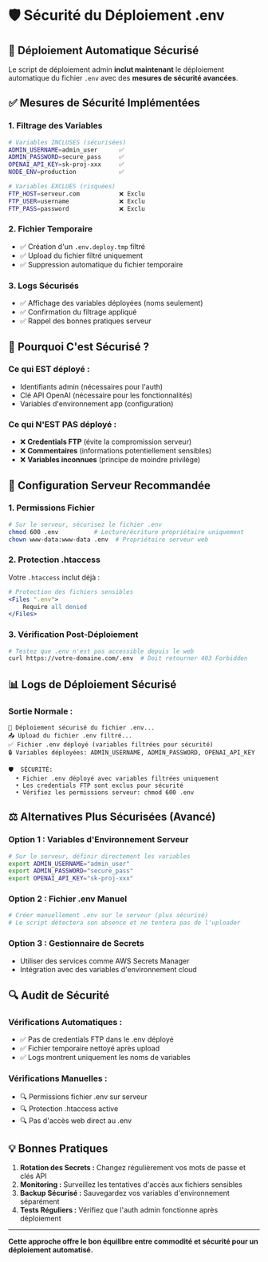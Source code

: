 # 🛡️ Sécurité du Déploiement .env

## 🔐 Déploiement Automatique Sécurisé

Le script de déploiement admin **inclut maintenant** le déploiement automatique du fichier `.env` avec des **mesures de sécurité avancées**.

## ✅ Mesures de Sécurité Implémentées

### 1. **Filtrage des Variables**
```bash
# Variables INCLUSES (sécurisées)
ADMIN_USERNAME=admin_user      ✅
ADMIN_PASSWORD=secure_pass     ✅  
OPENAI_API_KEY=sk-proj-xxx     ✅
NODE_ENV=production            ✅

# Variables EXCLUES (risquées)
FTP_HOST=serveur.com           ❌ Exclu
FTP_USER=username              ❌ Exclu  
FTP_PASS=password              ❌ Exclu
```

### 2. **Fichier Temporaire**
- ✅ Création d'un `.env.deploy.tmp` filtré
- ✅ Upload du fichier filtré uniquement
- ✅ Suppression automatique du fichier temporaire

### 3. **Logs Sécurisés**
- ✅ Affichage des variables déployées (noms seulement)
- ✅ Confirmation du filtrage appliqué
- ✅ Rappel des bonnes pratiques serveur

## 🚨 **Pourquoi C'est Sécurisé ?**

### **Ce qui EST déployé :**
- Identifiants admin (nécessaires pour l'auth)
- Clé API OpenAI (nécessaire pour les fonctionnalités)  
- Variables d'environnement app (configuration)

### **Ce qui N'EST PAS déployé :**
- ❌ **Credentials FTP** (évite la compromission serveur)
- ❌ **Commentaires** (informations potentiellement sensibles)
- ❌ **Variables inconnues** (principe de moindre privilège)

## 🔧 **Configuration Serveur Recommandée**

### 1. **Permissions Fichier**
```bash
# Sur le serveur, sécurisez le fichier .env
chmod 600 .env          # Lecture/écriture propriétaire uniquement
chown www-data:www-data .env  # Propriétaire serveur web
```

### 2. **Protection .htaccess**
Votre `.htaccess` inclut déjà :
```apache
# Protection des fichiers sensibles
<Files ".env">
    Require all denied
</Files>
```

### 3. **Vérification Post-Déploiement**
```bash
# Testez que .env n'est pas accessible depuis le web
curl https://votre-domaine.com/.env  # Doit retourner 403 Forbidden
```

## 📊 **Logs de Déploiement Sécurisé**

### **Sortie Normale :**
```
🔐 Déploiement sécurisé du fichier .env...
📤 Upload du fichier .env filtré...
✅ Fichier .env déployé (variables filtrées pour sécurité)
🔒 Variables déployées: ADMIN_USERNAME, ADMIN_PASSWORD, OPENAI_API_KEY

🛡️  SÉCURITÉ:
  • Fichier .env déployé avec variables filtrées uniquement
  • Les credentials FTP sont exclus pour sécurité  
  • Vérifiez les permissions serveur: chmod 600 .env
```

## ⚖️ **Alternatives Plus Sécurisées (Avancé)**

### **Option 1 : Variables d'Environnement Serveur**
```bash
# Sur le serveur, définir directement les variables
export ADMIN_USERNAME="admin_user"
export ADMIN_PASSWORD="secure_pass"
export OPENAI_API_KEY="sk-proj-xxx"
```

### **Option 2 : Fichier .env Manuel**
```bash
# Créer manuellement .env sur le serveur (plus sécurisé)
# Le script détectera son absence et ne tentera pas de l'uploader
```

### **Option 3 : Gestionnaire de Secrets**
- Utiliser des services comme AWS Secrets Manager
- Intégration avec des variables d'environnement cloud

## 🔍 **Audit de Sécurité**

### **Vérifications Automatiques :**
- ✅ Pas de credentials FTP dans le .env déployé
- ✅ Fichier temporaire nettoyé après upload
- ✅ Logs montrent uniquement les noms de variables

### **Vérifications Manuelles :**
- 🔍 Permissions fichier .env sur serveur
- 🔍 Protection .htaccess active
- 🔍 Pas d'accès web direct au .env

## 💡 **Bonnes Pratiques**

1. **Rotation des Secrets :** Changez régulièrement vos mots de passe et clés API
2. **Monitoring :** Surveillez les tentatives d'accès aux fichiers sensibles
3. **Backup Sécurisé :** Sauvegardez vos variables d'environnement séparément
4. **Tests Réguliers :** Vérifiez que l'auth admin fonctionne après déploiement

---

**Cette approche offre le bon équilibre entre commodité et sécurité pour un déploiement automatisé.** 